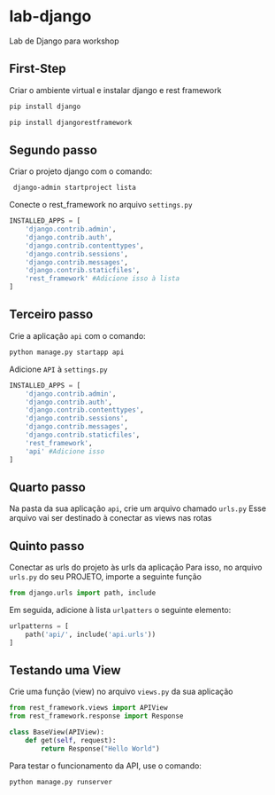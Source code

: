 # lab-django
Lab de Django para workshop 

## First-Step 
Criar o ambiente virtual e instalar django e rest framework
```bash
pip install django
```
```bash
pip install djangorestframework
```

## Segundo passo
Criar o projeto django com o comando:
```bash
 django-admin startproject lista
```
Conecte o rest_framework no arquivo `settings.py`

```python
INSTALLED_APPS = [
    'django.contrib.admin',
    'django.contrib.auth',
    'django.contrib.contenttypes',
    'django.contrib.sessions',
    'django.contrib.messages',
    'django.contrib.staticfiles',
    'rest_framework' #Adicione isso à lista
]
```

## Terceiro passo
Crie a aplicação `api` com o comando:
```bash
python manage.py startapp api
```
Adicione `API` à `settings.py`
```python
INSTALLED_APPS = [
    'django.contrib.admin',
    'django.contrib.auth',
    'django.contrib.contenttypes',
    'django.contrib.sessions',
    'django.contrib.messages',
    'django.contrib.staticfiles',
    'rest_framework',
    'api' #Adicione isso
]
```

## Quarto passo 
Na pasta da sua aplicação `api`, crie um arquivo chamado `urls.py`
Esse arquivo vai ser destinado à conectar as views nas rotas

## Quinto passo
Conectar as urls do projeto às urls da aplicação 
Para isso, no arquivo `urls.py` do seu PROJETO, importe a seguinte função
```python
from django.urls import path, include
```
Em seguida, adicione à lista `urlpatters` o seguinte elemento:
```python
urlpatterns = [
    path('api/', include('api.urls'))
]
```

## Testando uma View
Crie uma função (view) no arquivo `views.py` da sua aplicação
```python
from rest_framework.views import APIView
from rest_framework.response import Response

class BaseView(APIView):
    def get(self, request):
        return Response("Hello World")
```

Para testar o funcionamento da API, use o comando:
```bash
python manage.py runserver
```


